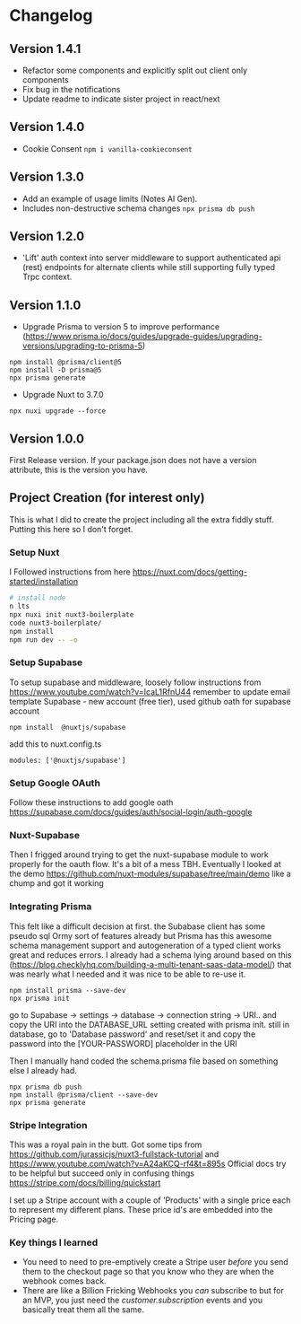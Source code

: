 # Changelog

## Version 1.4.1

- Refactor some components and explicitly split out client only components
- Fix bug in the notifications
- Update readme to indicate sister project in react/next

## Version 1.4.0

- Cookie Consent
  `npm i vanilla-cookieconsent`

## Version 1.3.0

- Add an example of usage limits (Notes AI Gen).
- Includes non-destructive schema changes
  `npx prisma db push`

## Version 1.2.0

- 'Lift' auth context into server middleware to support authenticated api (rest) endpoints for alternate clients while still supporting fully typed Trpc context.

## Version 1.1.0

- Upgrade Prisma to version 5 to improve performance (https://www.prisma.io/docs/guides/upgrade-guides/upgrading-versions/upgrading-to-prisma-5)

```
npm install @prisma/client@5
npm install -D prisma@5
npx prisma generate
```

- Upgrade Nuxt to 3.7.0

```
npx nuxi upgrade --force
```

## Version 1.0.0

First Release version. If your package.json does not have a version attribute, this is the version you have.

## Project Creation (for interest only)

This is what I did to create the project including all the extra fiddly stuff. Putting this here so I don't forget.

### Setup Nuxt

I Followed instructions from here https://nuxt.com/docs/getting-started/installation

```bash
# install node
n lts
npx nuxi init nuxt3-boilerplate
code nuxt3-boilerplate/
npm install
npm run dev -- -o
```

### Setup Supabase

To setup supabase and middleware, loosely follow instructions from https://www.youtube.com/watch?v=IcaL1RfnU44
remember to update email template
Supabase - new account (free tier), used github oath for supabase account

```
npm install  @nuxtjs/supabase
```

add this to nuxt.config.ts

```
modules: ['@nuxtjs/supabase']
```

### Setup Google OAuth

Follow these instructions to add google oath https://supabase.com/docs/guides/auth/social-login/auth-google

### Nuxt-Supabase

Then I frigged around trying to get the nuxt-supabase module to work properly for the oauth flow. It's a bit of a mess TBH. Eventually I looked at the demo https://github.com/nuxt-modules/supabase/tree/main/demo like a chump and got it working

### Integrating Prisma

This felt like a difficult decision at first. the Subabase client has some pseudo sql Ormy sort of features already
but Prisma has this awesome schema management support and autogeneration of a typed client works great and reduces errors.
I already had a schema lying around based on this (https://blog.checklyhq.com/building-a-multi-tenant-saas-data-model/) that was nearly what I needed and it was nice to be able to re-use it.

```
npm install prisma --save-dev
npx prisma init
```

go to Supabase -> settings -> database -> connection string -> URI.. and copy the URI into the
DATABASE_URL setting created with prisma init.
still in database, go to 'Database password' and reset/set it and copy the password into the [YOUR-PASSWORD] placeholder in the URI

Then I manually hand coded the schema.prisma file based on something else I already had.

```
npx prisma db push
npm install @prisma/client --save-dev
npx prisma generate
```

### Stripe Integration

This was a royal pain in the butt. Got some tips from https://github.com/jurassicjs/nuxt3-fullstack-tutorial and https://www.youtube.com/watch?v=A24aKCQ-rf4&t=895s Official docs try to be helpful but succeed only in confusing things https://stripe.com/docs/billing/quickstart

I set up a Stripe account with a couple of 'Products' with a single price each to represent my different plans. These price id's are embedded into the Pricing page.

### Key things I learned

- You need to need to pre-emptively create a Stripe user _before_ you send them to the checkout page so that you know who they are when the webhook comes back.
- There are like a Billion Fricking Webhooks you _can_ subscribe to but for an MVP, you just need the _customer.subscription_ events and you basically treat them all the same.
